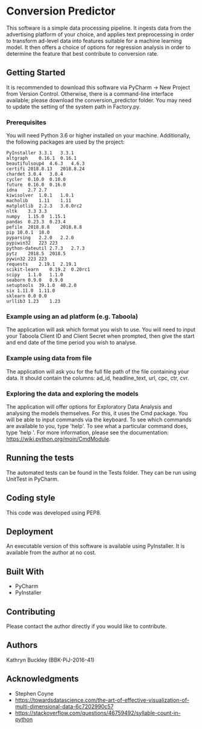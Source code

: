# Conversion Predictor

This software is a simple data processing pipeline. It ingests data from the advertising platform of your choice, and applies text preprocessing in order to transform ad-level data into features suitable for a machine learning model. It then offers a choice of options for regression analysis in order to determine the feature that best contribute to conversion rate.

## Getting Started

It is recommended to download this software via PyCharm -> New Project from Version Control. Otherwise, there is a command-line interface available; please download the conversion_predictor folder.
You may need to update the setting of the system path in Factory.py.

### Prerequisites

You will need Python 3.6 or higher installed on your machine. Additionally, the following packages are used by the project:

```
PyInstaller	3.3.1	3.3.1
altgraph	0.16.1	0.16.1
beautifulsoup4	4.6.3	4.6.3
certifi	2018.8.13	2018.8.24
chardet	3.0.4	3.0.4
cycler	0.10.0	0.10.0
future	0.16.0	0.16.0
idna	2.7	2.7
kiwisolver	1.0.1	1.0.1
macholib	1.11	1.11
matplotlib	2.2.3	3.0.0rc2
nltk	3.3	3.3
numpy	1.15.0	1.15.1
pandas	0.23.3	0.23.4
pefile	2018.8.8	2018.8.8
pip	10.0.1	18.0
pyparsing	2.2.0	2.2.0
pypiwin32	223	223
python-dateutil	2.7.3	2.7.3
pytz	2018.5	2018.5
pywin32	223	223
requests	2.19.1	2.19.1
scikit-learn	0.19.2	0.20rc1
scipy	1.1.0	1.1.0
seaborn	0.9.0	0.9.0
setuptools	39.1.0	40.2.0
six	1.11.0	1.11.0
sklearn	0.0	0.0
urllib3	1.23	1.23
```

### Example using an ad platform (e.g. Taboola)

The application will ask which format you wish to use. You will need to input your Taboola Client ID and Client Secret when prompted, then give the start and end date of the time period you wish to analyse.

### Example using data from file

The application will ask you for the full file path of the file containing your data. It should contain the columns: ad_id, headline_text, url, cpc, ctr, cvr.

### Exploring the data and exploring the models

The application will offer options for Exploratory Data Analysis and analysing the models themselves. For this, it uses the Cmd package. You will be able to input commands via the keyboard.
To see which commands are available to you, type 'help'. To see what a particular command does, type 'help <command>'.
For more information, please see the documentation: https://wiki.python.org/moin/CmdModule.

## Running the tests

The automated tests can be found in the Tests folder. They can be run using UnitTest in PyCharm.

## Coding style

This code was developed using PEP8.

## Deployment

An executable version of this software is available using PyInstaller. It is available from the author at no cost.

## Built With

* PyCharm
* PyInstaller

## Contributing

Please contact the author directly if you would like to contribute.

## Authors

Kathryn Buckley (BBK-PiJ-2016-41)

## Acknowledgments

* Stephen Coyne
* https://towardsdatascience.com/the-art-of-effective-visualization-of-multi-dimensional-data-6c7202990c57
* https://stackoverflow.com/questions/46759492/syllable-count-in-python
